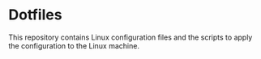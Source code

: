 # Dotfiles

This repository contains Linux configuration files and the scripts to apply the configuration to the Linux machine.
